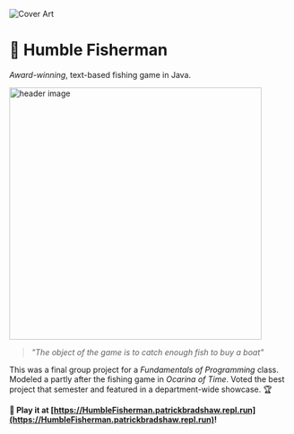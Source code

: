 ![Cover Art](https://i.ibb.co/dG8wj2B/humblegithub.jpg)

# :fishing_pole_and_fish: Humble Fisherman

_Award-winning_, text-based fishing game in Java.

<img src="https://i.ibb.co/8zxszHV/humblecover.jpg" alt="header image" width="450px" />

> _"The object of the game is to catch enough fish to buy a boat"_

This was a final group project for a _Fundamentals of Programming_ class. Modeled a partly after the fishing game in _Ocarina of Time_. Voted the best project that semester and featured in a department-wide showcase. :trophy: 

**:game_die: Play it at [https://HumbleFisherman.patrickbradshaw.repl.run](https://HumbleFisherman.patrickbradshaw.repl.run)!**

